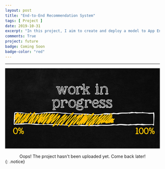 ```yaml
---
layout: post
title: "End-to-End Recommendation System"
tags: [ Project ]
date: 2019-10-31
excerpt: "In this project, I aim to create and deploy a model to App Engine for serving and create Cloud Composer and Apache Airflow environments to automatically retrain and redeploy my recommendation model with TensorFlow on GCP."
comments: True
project: future
badge: Coming Soon
badge-color: "red"
---
```


---

![png](/assets/img/wip.jpg)
<center> Oops! The project hasn't been uploaded yet. Come back later! </center>
{: .notice}
